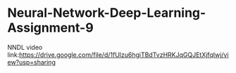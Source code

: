# Neural-Network-Deep-Learning-Assignment-9
NNDL video link:https://drive.google.com/file/d/1fUlzu6hgiTBdTvzHRKJqGQJEtXjfqIwj/view?usp=sharing




